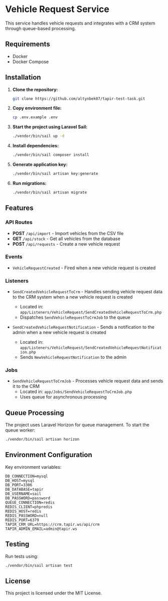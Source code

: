 # Vehicle Request Service

This service handles vehicle requests and integrates with a CRM system through queue-based processing.

## Requirements

- Docker
- Docker Compose

## Installation

1. **Clone the repository:**
   ```bash
   git clone https://github.com/altynbek07/tapir-test-task.git
   ```
2. **Copy environment file:**
   ```bash
   cp .env.example .env
   ```
3. **Start the project using Laravel Sail:**
   ```bash
   ./vendor/bin/sail up -d
   ```
4. **Install dependencies:**
   ```bash
   ./vendor/bin/sail composer install
   ```
5. **Generate application key:**
   ```bash
   ./vendor/bin/sail artisan key:generate
   ```
6. **Run migrations:**
   ```bash
   ./vendor/bin/sail artisan migrate
   ```

## Features

### API Routes

- **POST** `/api/import` - Import vehicles from the CSV file
- **GET** `/api/stock` - Get all vehicles from the database
- **POST** `/api/requests` - Create a new vehicle request

### Events

- `VehicleRequestCreated` - Fired when a new vehicle request is created

### Listeners

- `SendCreatedVehicleRequestToCrm` - Handles sending vehicle request data to the CRM system when a new vehicle request is created
  - Located in: `app/Listeners/VehicleRequest/SendCreatedVehicleRequestToCrm.php`
  - Dispatches `SendVehicleRequestToCrmJob` to the queue

- `SendCreatedVehicleRequestNotification` - Sends a notification to the admin when a new vehicle request is created
  - Located in: `app/Listeners/VehicleRequest/SendCreatedVehicleRequestNotification.php`
  - Sends `NewVehicleRequestNotification` to the admin

### Jobs

- `SendVehicleRequestToCrmJob` - Processes vehicle request data and sends it to the CRM
  - Located in: `app/Jobs/SendVehicleRequestToCrmJob.php`
  - Uses queue for asynchronous processing

## Queue Processing

The project uses Laravel Horizon for queue management. To start the queue worker:
```bash
./vendor/bin/sail artisan horizon
```

## Environment Configuration

Key environment variables:
```
DB_CONNECTION=mysql
DB_HOST=mysql
DB_PORT=3306
DB_DATABASE=tapir
DB_USERNAME=sail
DB_PASSWORD=password
QUEUE_CONNECTION=redis
REDIS_CLIENT=phpredis
REDIS_HOST=redis
REDIS_PASSWORD=null
REDIS_PORT=6379
TAPIR_CRM_URL=https://crm.tapir.ws/api/crm
TAPIR_ADMIN_EMAIL=admin@tapir.ws
```

## Testing

Run tests using:
```bash
./vendor/bin/sail artisan test
```

## License

This project is licensed under the MIT License.

